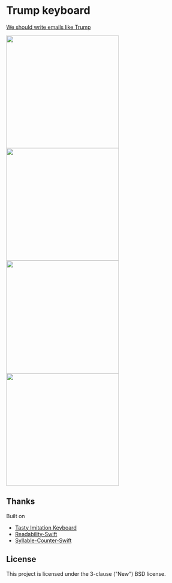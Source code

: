 # Trump keyboard

<a href="https://medium.com/p/911b782a4b36/">We should write emails like Trump</a>

<img src="https://github.com/mortenjust/trump-keyboard/blob/master/UX/demos/tru06.gif?raw=true" width=300>

<img src="https://github.com/mortenjust/trump-keyboard/blob/master/UX/demos/tru07dem.gif?raw=true" width=300>

<img src="https://github.com/mortenjust/trump-keyboard/blob/master/UX/demos/tru08repl2.gif?raw=true" width=300>

<img src="https://github.com/mortenjust/trump-keyboard/blob/master/UX/demos/tru10frienfd.gif?raw=true" width=300>

## Thanks
Built on
* <a href="https://github.com/archagon/tasty-imitation-keyboard">Tasty Imitation Keyboard</a>
* <a href="https://github.com/brackendev/Readability-Swift">Readability-Swift</a>
* <a href="https://github.com/wfreitag/syllable-counter-swift">Syllable-Counter-Swift</a>

## License

This project is licensed under the 3-clause ("New") BSD license.
